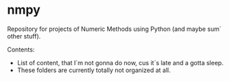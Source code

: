 # nmpy

Repository for projects of Numeric Methods using Python (and maybe sum´ other stuff).



Contents:

- List of content, that I´m not gonna do now, cus it´s late and a gotta sleep.
- These folders are currently totally not organized at all.